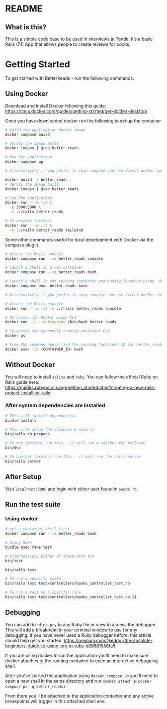 # README

## What is this?
This is a simple code base to be used in interviews at Tanda. It’s a basic Rails (7.1) App that allows people to create reviews for books.

# Getting Started
To get started with BetterReads - run the following commands.

## Using Docker

Download and install Docker following this guide: https://docs.docker.com/guides/getting-started/get-docker-desktop/

Once you have downloaded docker run the following to set up the container

```bash
# build the application docker image
docker compose build

# Verify the image built
docker images | grep better_reads

# Run the application
docker compose up

# Alternatively if you prefer to skip compose and use direct docker commands

docker build -t better_reads .
# Verify the image built
docker images | grep better_reads

# Run the application
docker run --rm -it \
  -p 3000:3000 \
  -v .:/rails better_reads

# In another terminal
docker run --rm -it \
  -v .:/rails better_reads tailwind
```

Some other commands useful for local development with Docker via the compose plugin

```bash
# Access the Rails console
docker compose run --rm better_reads console

# Launch a shell in a new container
docker compose run --rm better_reads bash

# Launch a shell in the running container previously launched using `docker compose up`
docker compose exec better_reads bash

# Alternatively if you prefer to skip compose and use direct docker commands

# Access the Rails console
docker run --rm -it -v .:/rails better_reads console

# To access the Docker image CLI
docker run -it --entrypoint /bin/bash better_reads

# To access the currently running container CLI
docker ps

# From the command above find the running Container ID for better_reads
docker exec -it <CONTAINER_ID> bash
```

## Without Docker

You will need to install `sqlite` and `ruby`. You can follow the official Ruby on Rails guide here: https://guides.rubyonrails.org/getting_started.html#creating-a-new-rails-project-installing-rails


### After system dependencies are installed

```bash
# This will install dependencies
bundle install

# This will setup the database & seed it
bin/rails db:prepare

# In one terminal run this - it will run a watcher for tailwind
bin/dev

# In another terminal run this - it will run the rails server
bin/rails server
```

## After Setup
Visit `localhost:3000` and login with either user found in `seeds.rb`.

## Run the test suite

### Using docker
```bash
# get a container shell first
docker compose run --rm better_reads bash
```

```bash
# Using Rake
bundle exec rake test

# Alternatively either of these work too
bin/test

bin/rails test

# To run a specific suite
bin/rails test test/controllers/books_controller_test.rb

# To run a test on a specific line
bin/rails test test/controllers/books_controller_test.rb:11
```

## Debugging

You can add `binding.pry` to any Ruby file or view to access the debugger. This will add a breakpoint in your terminal window to use for any debugging. If you have never used a Ruby debugger before, this article should help get you started: https://medium.com/@eddgr/the-absolute-beginners-guide-to-using-pry-in-ruby-b08681558fa6

If you are using docker to run the application you'll need to make sure docker attaches to the running container to open an interactive debugging shell.

After you've started the application using `docker compose up` you'll need to open a new shell in the same directory and run `docker attach $(docker compose ps -q better_reads)`.

From there you'll be attached to the application container and any active breakpoints will trigger in this attached shell env.
